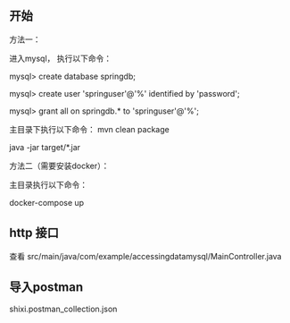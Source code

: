 ## 开始

方法一：

进入mysql， 执行以下命令：

mysql> create database springdb;

mysql> create user 'springuser'@'%' identified by 'password';

mysql> grant all on springdb.* to 'springuser'@'%'; 

主目录下执行以下命令：
mvn clean package

java -jar target/*.jar

方法二（需要安装docker）：

主目录执行以下命令：

docker-compose up

## http 接口

查看 src/main/java/com/example/accessingdatamysql/MainController.java

## 导入postman
shixi.postman_collection.json
